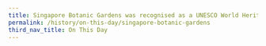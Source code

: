 ```yaml
---
title: Singapore Botanic Gardens was recognised as a UNESCO World Heritage Site
permalink: /history/on-this-day/singapore-botanic-gardens
third_nav_title: On This Day
---
```

